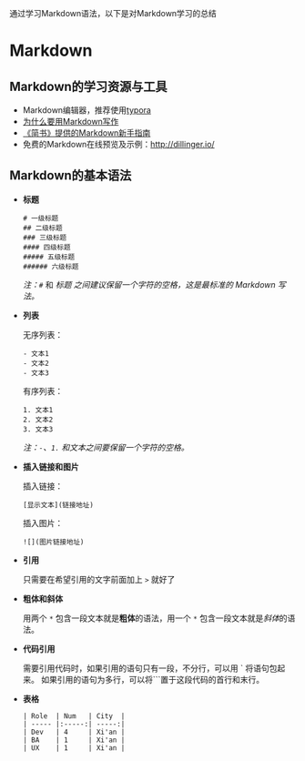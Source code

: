通过学习Markdown语法，以下是对Markdown学习的总结 <!--more-->



# Markdown

## Markdown的学习资源与工具

* Markdown编辑器，推荐使用[typora](https://www.typora.io/)
* [为什么要用Markdown写作](https://zhuanlan.zhihu.com/p/22755240)
* [《简书》提供的Markdown新手指南](https://www.jianshu.com/p/q81RER)
* 免费的Markdown在线预览及示例：<http://dillinger.io/>



## Markdown的基本语法

* **标题**

  ```
  # 一级标题
  ## 二级标题
  ### 三级标题
  #### 四级标题
  ##### 五级标题
  ###### 六级标题 
  ```

  *注：*`#` 和 *标题* *之间建议保留一个字符的空格，这是最标准的 Markdown 写法。*

  

* **列表**

  无序列表：

  ```
  - 文本1
  - 文本2
  - 文本3
  ```

  有序列表：

  ```
  1. 文本1
  2. 文本2
  3. 文本3
  ```

  *注：`-`、`1.` 和文本之间要保留一个字符的空格。*

  

* **插入链接和图片**

  插入链接：

  ```
  [显示文本](链接地址)
  ```

  插入图片：

  ```
  ![](图片链接地址)
  ```

  

* **引用**

  只需要在希望引用的文字前面加上 `>` 就好了

* **粗体和斜体**

  用两个 `*` 包含一段文本就是**粗体**的语法，用一个 `*` 包含一段文本就是*斜体*的语法。

* **代码引用**

  需要引用代码时，如果引用的语句只有一段，不分行，可以用 ` 将语句包起来。
  如果引用的语句为多行，可以将```置于这段代码的首行和末行。

* **表格**

  ```
  | Role  | Num   | City  |
  | ----- |:-----:| -----:|
  | Dev   | 4     | Xi'an |
  | BA    | 1     | Xi'an |
  | UX    | 1     | Xi'an |
  ```

